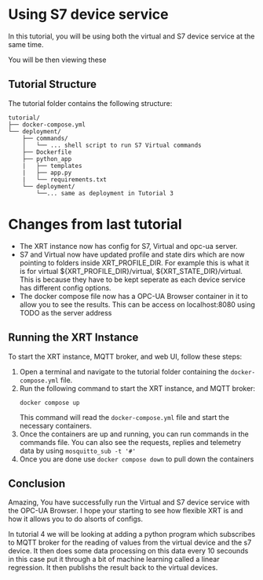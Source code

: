 # Using S7 device service

In this tutorial, you will be using both the virtual and S7 device service at the same time.

You will be then viewing these 

## Tutorial Structure

The tutorial folder contains the following structure:
```
tutorial/
├── docker-compose.yml
└── deployment/
    ├── commands/
    │   └── ... shell script to run S7 Virtual commands
    ├── Dockerfile
    ├── python_app
    |   ├── templates
    |   ├── app.py
    |   └── requirements.txt
    └── deployment/
        └──... same as deployment in Tutorial 3
``` 
# Changes from last tutorial
-   The XRT instance now has config for S7, Virtual and opc-ua server.
-   S7 and Virtual now have updated profile and state dirs which are now pointing to folders inside XRT_PROFILE_DIR.
    For example this is what it is for virtual ${XRT_PROFILE_DIR}/virtual, ${XRT_STATE_DIR}/virtual.
    This is because they have to be kept seperate as each device service has different config options.
-   The docker compose file now has a OPC-UA Browser container in it to allow you to see the results. This can be access on localhost:8080 using TODO as the server address

## Running the XRT Instance

To start the XRT instance, MQTT broker, and web UI, follow these steps:

1.  Open a terminal and navigate to the tutorial folder containing the `docker-compose.yml` file.
2.  Run the following command to start the XRT instance, and MQTT broker:
	```
	docker compose up
	```
	This command will read the `docker-compose.yml` file and start the necessary containers.
3.  Once the containers are up and running, you can run commands in the commands file.
    You can also see the requests, replies and telemetry data by using `mosquitto_sub -t '#'`
4.  Once you are done use `docker compose down` to pull down the containers

## Conclusion

Amazing, You have successfully run the Virtual and S7 device service with the OPC-UA Browser. I hope your starting to see how flexible XRT is and how it allows you to do alsorts of configs.

In tutorial 4 we will be looking at adding a python program which subscribes to MQTT broker for the reading of values from the virtual device and the s7 device. It then does some data processing on this data every 10 secounds in this case put it through a bit of machine learning called a linear regression. It then publishs the result back to the virtual devices. 